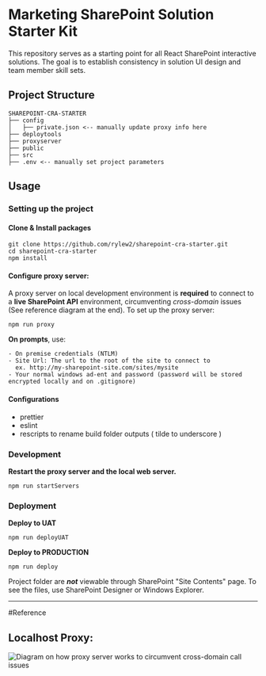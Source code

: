 # Marketing SharePoint Solution Starter Kit

This repository serves as a starting point for all React SharePoint interactive solutions.
The goal is to establish consistency in solution UI design and team member skill sets.


## Project Structure

```
SHAREPOINT-CRA-STARTER
├── config
│   ├── private.json <-- manually update proxy info here
├── deploytools
├── proxyserver
├── public
├── src
├── .env <-- manually set project parameters
```

## Usage

### Setting up the project

#### Clone & Install packages

```
git clone https://github.com/rylew2/sharepoint-cra-starter.git
cd sharepoint-cra-starter
npm install
```

#### Configure proxy server:

A proxy server on local development environment is **required** to connect to a **live SharePoint API** environment, circumventing _cross-domain_ issues (See reference diagram at the end).
To set up the proxy server:

```
npm run proxy
```

**On prompts**, use:

```
- On premise credentials (NTLM)
- Site Url: The url to the root of the site to connect to
  ex. http://my-sharepoint-site.com/sites/mysite
- Your normal windows ad-ent and password (password will be stored encrypted locally and on .gitignore)
```

#### Configurations

- prettier
- eslint
- rescripts to rename build folder outputs ( tilde to underscore )

### Development

**Restart the proxy server and the local web server.**

```
npm run startServers
```

### Deployment

**Deploy to UAT**

```
npm run deployUAT
```

**Deploy to PRODUCTION**

```
npm run deploy
```

Project folder are **_not_** viewable through SharePoint "Site Contents" page. To see the files, use SharePoint Designer or Windows Explorer.

---

#Reference

## Localhost Proxy:

![Diagram on how proxy server works to circumvent cross-domain call issues](https://github.wellsfargo.com/app-meapp/CommonAccessPortal/blob/master/Documentation/img/ReactDashboard-Servers.png "Servers")
